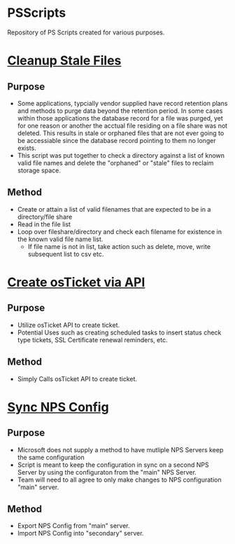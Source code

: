 # PSScripts
Repository of PS Scripts created for various purposes.


# [Cleanup Stale Files](/Scripts/CleanUpStaleFiles.ps1)

## Purpose
  - Some applications, typcially vendor supplied have record retention plans and methods to purge data beyond the retention period. In some cases within those applications the database record for a file was purged, yet for one reason or another the acctual file residing on a file share was not deleted. This results in stale or orphaned files that are not ever going to be accessiable since the database record pointing to them no longer exists. 
  - This script was put together to check a directory against a list of known valid file names and delete the "orphaned" or "stale" files to reclaim storage space.

## Method
  - Create or attain a list of valid filenames that are expected to be in a directory/file share
  - Read in the file list
  - Loop over fileshare/directory and check each filename for existence in the known valid file name list. 
    - If file name is not in list, take action such as delete, move, write subsequent list to csv etc.


# [Create osTicket via API](/Scripts/CreateTicket_OSTicket.ps1)

## Purpose
  - Utilize osTicket API to create ticket.
  - Potential Uses such as creating scheduled tasks to insert status check type tickets, SSL Certificate renewal reminders, etc.

## Method
  - Simply Calls osTicket API to create ticket. 


# [Sync NPS Config](/Scripts/SyncNPSConfig.ps1)

## Purpose
  - Microsoft does not supply a method to have mutliple NPS Servers keep the same configuration
  - Script is meant to keep the configuration in sync on a second NPS Server by using the configuraton from the "main" NPS Server.
  - Team will need to all agree to only make changes to NPS configuration "main" server.

## Method
  - Export NPS Config from "main" server.
  - Import NPS Config into "secondary" server. 

